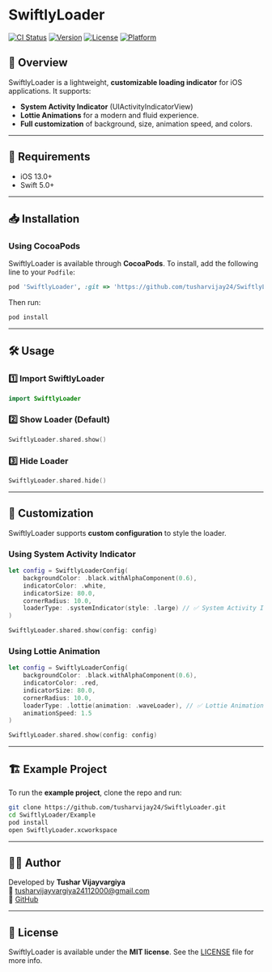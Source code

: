 # SwiftlyLoader

[![CI Status](https://img.shields.io/travis/tusharvijay24/SwiftlyLoader.svg?style=flat)](https://travis-ci.org/tusharvijay24/SwiftlyLoader)
[![Version](https://img.shields.io/cocoapods/v/SwiftlyLoader.svg?style=flat)](https://cocoapods.org/pods/SwiftlyLoader)
[![License](https://img.shields.io/cocoapods/l/SwiftlyLoader.svg?style=flat)](https://cocoapods.org/pods/SwiftlyLoader)
[![Platform](https://img.shields.io/cocoapods/p/SwiftlyLoader.svg?style=flat)](https://cocoapods.org/pods/SwiftlyLoader)

## 🚀 **Overview**
SwiftlyLoader is a lightweight, **customizable loading indicator** for iOS applications. It supports:
- **System Activity Indicator** (UIActivityIndicatorView)
- **Lottie Animations** for a modern and fluid experience.
- **Full customization** of background, size, animation speed, and colors.

---

## 📌 **Requirements**
- iOS 13.0+
- Swift 5.0+

---

## 📥 **Installation**

### **Using CocoaPods**
SwiftlyLoader is available through **CocoaPods**. To install, add the following line to your `Podfile`:

```ruby
pod 'SwiftlyLoader', :git => 'https://github.com/tusharvijay24/SwiftlyLoader.git'
```

Then run:
```sh
pod install
```

---

## 🛠 **Usage**
### **1️⃣ Import SwiftlyLoader**
```swift
import SwiftlyLoader
```

### **2️⃣ Show Loader (Default)**
```swift
SwiftlyLoader.shared.show()
```

### **3️⃣ Hide Loader**
```swift
SwiftlyLoader.shared.hide()
```

---

## 🎨 **Customization**
SwiftlyLoader supports **custom configuration** to style the loader.

### **Using System Activity Indicator**
```swift
let config = SwiftlyLoaderConfig(
    backgroundColor: .black.withAlphaComponent(0.6),
    indicatorColor: .white,
    indicatorSize: 80.0,
    cornerRadius: 10.0,
    loaderType: .systemIndicator(style: .large) // ✅ System Activity Indicator
)

SwiftlyLoader.shared.show(config: config)
```

### **Using Lottie Animation**
```swift
let config = SwiftlyLoaderConfig(
    backgroundColor: .black.withAlphaComponent(0.6),
    indicatorColor: .red,
    indicatorSize: 80.0,
    cornerRadius: 10.0,
    loaderType: .lottie(animation: .waveLoader), // ✅ Lottie Animation
    animationSpeed: 1.5
)

SwiftlyLoader.shared.show(config: config)
```

---

## 🏗 **Example Project**
To run the **example project**, clone the repo and run:

```sh
git clone https://github.com/tusharvijay24/SwiftlyLoader.git
cd SwiftlyLoader/Example
pod install
open SwiftlyLoader.xcworkspace
```

---

## 👨‍💻 **Author**
Developed by **Tushar Vijayvargiya**  
📧 [tusharvijayvargiya24112000@gmail.com](mailto:tusharvijayvargiya24112000@gmail.com)  
📍 [GitHub](https://github.com/tusharvijay24)  

---

## 📄 **License**
SwiftlyLoader is available under the **MIT license**. See the [LICENSE](LICENSE) file for more info.
```
